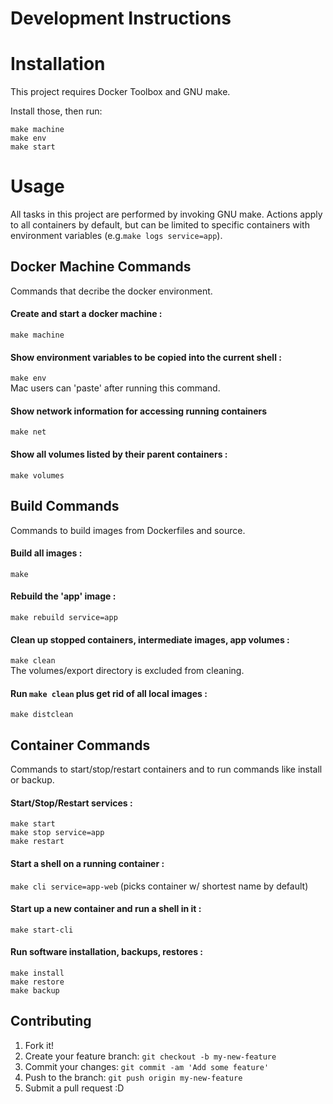 # Development Instructions

# Installation

This project requires Docker Toolbox and GNU make.  

Install those, then run:  
```
make machine  
make env  
make start  
```

# Usage  
All tasks in this project are performed by invoking GNU make. 
Actions apply to all containers by default, but can be limited 
to specific containers with environment variables 
(e.g.```make logs service=app```).

## Docker Machine Commands
Commands that decribe the docker environment.

#### Create and start a docker machine :
```make machine```

#### Show environment variables to be copied into the current shell :
```make env```  
Mac users can 'paste' after running this command.

#### Show network information for accessing running containers
```make net```  

#### Show all volumes listed by their parent containers :
```make volumes```

## Build Commands
Commands to build images from Dockerfiles and source.

#### Build all images :
```make```

#### Rebuild the 'app' image :
```make rebuild service=app```

#### Clean up stopped containers, intermediate images, app volumes :
```make clean```  
The volumes/export directory is excluded from cleaning.

#### Run ```make clean``` plus get rid of all local images :
```make distclean```  

## Container Commands
Commands to start/stop/restart containers and to run commands like install or backup.

#### Start/Stop/Restart services :
```make start```   
```make stop service=app```   
```make restart```   

#### Start a shell on a running container :
```make cli service=app-web```
(picks container w/ shortest name by default)

#### Start up a new container and run a shell in it :
```make start-cli```  

#### Run software installation, backups, restores :
```make install```   
```make restore```   
```make backup```   

## Contributing

1. Fork it!
2. Create your feature branch: `git checkout -b my-new-feature`
3. Commit your changes: `git commit -am 'Add some feature'`
4. Push to the branch: `git push origin my-new-feature`
5. Submit a pull request :D
